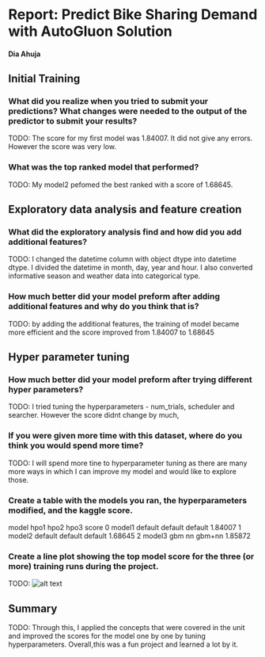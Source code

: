 # Report: Predict Bike Sharing Demand with AutoGluon Solution
#### Dia Ahuja

## Initial Training
### What did you realize when you tried to submit your predictions? What changes were needed to the output of the predictor to submit your results?
TODO: The score for my first model was 1.84007. It did not give any errors. However the score was very low.

### What was the top ranked model that performed?
TODO: My model2 pefomed the best ranked with a score of 1.68645.

## Exploratory data analysis and feature creation
### What did the exploratory analysis find and how did you add additional features?
TODO:  I changed the datetime column with object dtype into datetime dtype.
I divided the datetime in month, day, year and hour.
I also converted informative season and weather data into categorical type.
### How much better did your model preform after adding additional features and why do you think that is?
TODO: by adding the additional features, the training of model became more efficient and the score improved from 1.84007 to 1.68645

## Hyper parameter tuning
### How much better did your model preform after trying different hyper parameters?
TODO: I tried tuning the hyperparameters - num_trials, scheduler and searcher. However the score didnt change by much,

### If you were given more time with this dataset, where do you think you would spend more time?
TODO: I will spend more tine to hyperparameter tuning as there are many more ways in which I can improve my model and would like to explore those.

### Create a table with the models you ran, the hyperparameters modified, and the kaggle score.
model	hpo1	hpo2	hpo3	score
0	model1	default	default	default	1.84007
1	model2	default	default	default	1.68645
2	model3	gbm	nn	gbm+nn	1.85872

### Create a line plot showing the top model score for the three (or more) training runs during the project.

TODO: ![alt text](image-2.png)

## Summary
TODO: Through this, I applied the concepts that were covered in the unit and improved the scores for the model one by one by tuning  hyperparameters. Overall,this was a fun project and learned a lot by it.
